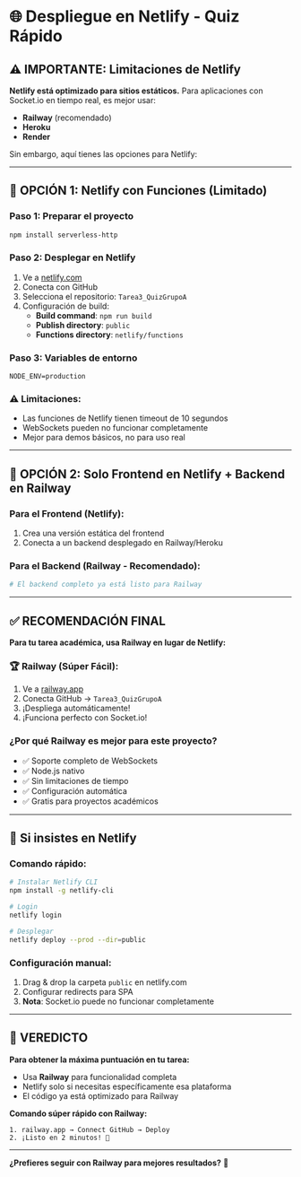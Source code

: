 # 🌐 Despliegue en Netlify - Quiz Rápido

## ⚠️ IMPORTANTE: Limitaciones de Netlify

**Netlify está optimizado para sitios estáticos.** Para aplicaciones con Socket.io en tiempo real, es mejor usar:
- **Railway** (recomendado)
- **Heroku** 
- **Render**

Sin embargo, aquí tienes las opciones para Netlify:

---

## 🎯 OPCIÓN 1: Netlify con Funciones (Limitado)

### Paso 1: Preparar el proyecto
```bash
npm install serverless-http
```

### Paso 2: Desplegar en Netlify
1. Ve a [netlify.com](https://netlify.com)
2. Conecta con GitHub
3. Selecciona el repositorio: `Tarea3_QuizGrupoA`
4. Configuración de build:
   - **Build command**: `npm run build`
   - **Publish directory**: `public`
   - **Functions directory**: `netlify/functions`

### Paso 3: Variables de entorno
```
NODE_ENV=production
```

### ⚠️ Limitaciones:
- Las funciones de Netlify tienen timeout de 10 segundos
- WebSockets pueden no funcionar completamente
- Mejor para demos básicos, no para uso real

---

## 🚀 OPCIÓN 2: Solo Frontend en Netlify + Backend en Railway

### Para el Frontend (Netlify):
1. Crea una versión estática del frontend
2. Conecta a un backend desplegado en Railway/Heroku

### Para el Backend (Railway - Recomendado):
```bash
# El backend completo ya está listo para Railway
```

---

## ✅ RECOMENDACIÓN FINAL

**Para tu tarea académica, usa Railway en lugar de Netlify:**

### 🏆 Railway (Súper Fácil):
1. Ve a [railway.app](https://railway.app)
2. Conecta GitHub → `Tarea3_QuizGrupoA`
3. ¡Despliega automáticamente!
4. ¡Funciona perfecto con Socket.io!

### ¿Por qué Railway es mejor para este proyecto?
- ✅ Soporte completo de WebSockets
- ✅ Node.js nativo
- ✅ Sin limitaciones de tiempo
- ✅ Configuración automática
- ✅ Gratis para proyectos académicos

---

## 🔄 Si insistes en Netlify

### Comando rápido:
```bash
# Instalar Netlify CLI
npm install -g netlify-cli

# Login
netlify login

# Desplegar
netlify deploy --prod --dir=public
```

### Configuración manual:
1. Drag & drop la carpeta `public` en netlify.com
2. Configurar redirects para SPA
3. **Nota**: Socket.io puede no funcionar completamente

---

## 🎯 VEREDICTO

**Para obtener la máxima puntuación en tu tarea:**
- Usa **Railway** para funcionalidad completa
- Netlify solo si necesitas específicamente esa plataforma
- El código ya está optimizado para Railway

**Comando súper rápido con Railway:**
```
1. railway.app → Connect GitHub → Deploy
2. ¡Listo en 2 minutos! 🎉
```

---

**¿Prefieres seguir con Railway para mejores resultados?** 🚀
